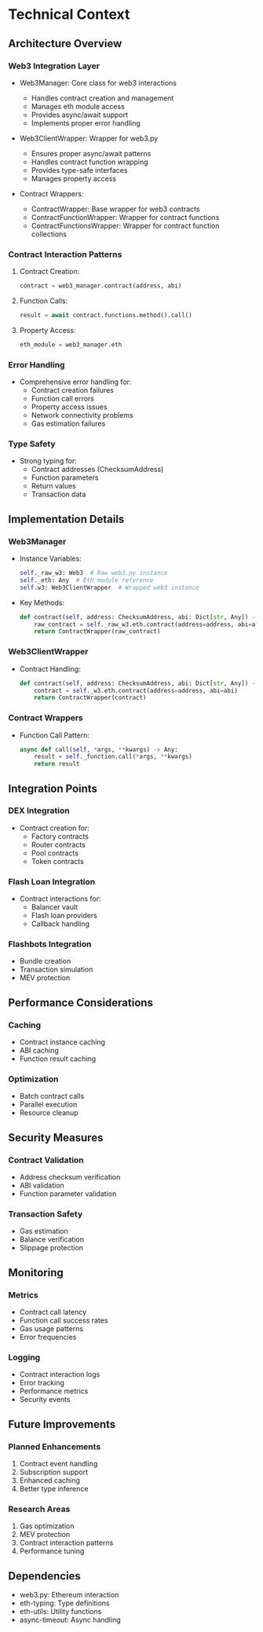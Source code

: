 # Technical Context

## Architecture Overview

### Web3 Integration Layer
- Web3Manager: Core class for web3 interactions
  - Handles contract creation and management
  - Manages eth module access
  - Provides async/await support
  - Implements proper error handling

- Web3ClientWrapper: Wrapper for web3.py
  - Ensures proper async/await patterns
  - Handles contract function wrapping
  - Provides type-safe interfaces
  - Manages property access

- Contract Wrappers:
  - ContractWrapper: Base wrapper for web3 contracts
  - ContractFunctionWrapper: Wrapper for contract functions
  - ContractFunctionsWrapper: Wrapper for contract function collections

### Contract Interaction Patterns
1. Contract Creation:
   ```python
   contract = web3_manager.contract(address, abi)
   ```

2. Function Calls:
   ```python
   result = await contract.functions.method().call()
   ```

3. Property Access:
   ```python
   eth_module = web3_manager.eth
   ```

### Error Handling
- Comprehensive error handling for:
  - Contract creation failures
  - Function call errors
  - Property access issues
  - Network connectivity problems
  - Gas estimation failures

### Type Safety
- Strong typing for:
  - Contract addresses (ChecksumAddress)
  - Function parameters
  - Return values
  - Transaction data

## Implementation Details

### Web3Manager
- Instance Variables:
  ```python
  self._raw_w3: Web3  # Raw web3.py instance
  self._eth: Any  # Eth module reference
  self.w3: Web3ClientWrapper  # Wrapped web3 instance
  ```

- Key Methods:
  ```python
  def contract(self, address: ChecksumAddress, abi: Dict[str, Any]) -> Contract:
      raw_contract = self._raw_w3.eth.contract(address=address, abi=abi)
      return ContractWrapper(raw_contract)
  ```

### Web3ClientWrapper
- Contract Handling:
  ```python
  def contract(self, address: ChecksumAddress, abi: Dict[str, Any]) -> Contract:
      contract = self._w3.eth.contract(address=address, abi=abi)
      return ContractWrapper(contract)
  ```

### Contract Wrappers
- Function Call Pattern:
  ```python
  async def call(self, *args, **kwargs) -> Any:
      result = self._function.call(*args, **kwargs)
      return result
  ```

## Integration Points

### DEX Integration
- Contract creation for:
  - Factory contracts
  - Router contracts
  - Pool contracts
  - Token contracts

### Flash Loan Integration
- Contract interactions for:
  - Balancer vault
  - Flash loan providers
  - Callback handling

### Flashbots Integration
- Bundle creation
- Transaction simulation
- MEV protection

## Performance Considerations

### Caching
- Contract instance caching
- ABI caching
- Function result caching

### Optimization
- Batch contract calls
- Parallel execution
- Resource cleanup

## Security Measures

### Contract Validation
- Address checksum verification
- ABI validation
- Function parameter validation

### Transaction Safety
- Gas estimation
- Balance verification
- Slippage protection

## Monitoring

### Metrics
- Contract call latency
- Function call success rates
- Gas usage patterns
- Error frequencies

### Logging
- Contract interaction logs
- Error tracking
- Performance metrics
- Security events

## Future Improvements

### Planned Enhancements
1. Contract event handling
2. Subscription support
3. Enhanced caching
4. Better type inference

### Research Areas
1. Gas optimization
2. MEV protection
3. Contract interaction patterns
4. Performance tuning

## Dependencies
- web3.py: Ethereum interaction
- eth-typing: Type definitions
- eth-utils: Utility functions
- async-timeout: Async handling
